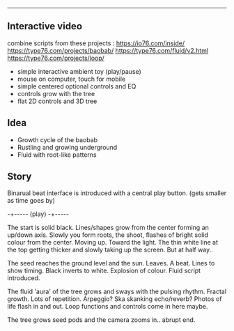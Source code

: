 -----------------
## Interactive video


combine scripts from these projects :
https://io76.com/inside/
https://type76.com/projects/baobab/
https://type76.com/fluid/v2.html
https://type76.com/projects/loop/

- simple interactive ambient toy (play/pause)
- mouse on computer, touch for mobile
- simple centered optional controls and EQ
- controls grow with the tree
- flat 2D controls and 3D tree

## Idea

- Growth cycle of the baobab
- Rustling and growing underground
- Fluid with root-like patterns


## Story

Binarual beat interface is introduced with a central play button. (gets smaller as time goes by)


-+----- (play) -+-----



The start is solid black. Lines/shapes grow from the center forming an up/down axis. Slowly you form roots, the shoot, flashes of bright solid colour from the center. Moving up. Toward the light. The thin white line at the top getting thicker and slowly taking up the screen. But at half way.. 

The seed reaches the ground level and the sun. Leaves. A beat. Lines to show timing. Black inverts to white. Explosion of colour. Fluid script introduced.

The fluid 'aura' of the tree grows and sways with the pulsing rhythm. Fractal growth. Lots of repetition. Arpeggio? Ska skanking echo/reverb? Photos of life flash in and out. Loop functions and controls come in here maybe.

The tree grows seed pods and the camera zooms in.. abrupt end.


